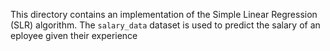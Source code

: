 This directory contains an implementation of the Simple Linear Regression (SLR) algorithm. The `salary_data` dataset is used to predict the salary of an eployee given their experience
